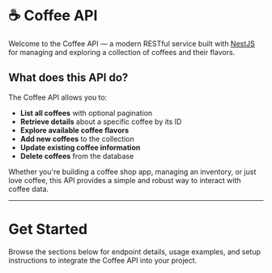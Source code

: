 # ☕ Coffee API

Welcome to the Coffee API — a modern RESTful service built with [NestJS](https://nestjs.com/) for managing and exploring a collection of coffees and their flavors.

## What does this API do?

The Coffee API allows you to:

- **List all coffees** with optional pagination
- **Retrieve details** about a specific coffee by its ID
- **Explore available coffee flavors**
- **Add new coffees** to the collection
- **Update existing coffee information**
- **Delete coffees** from the database

Whether you're building a coffee shop app, managing an inventory, or just love coffee, this API provides a simple and robust way to interact with coffee data.

---

# Get Started

Browse the sections below for endpoint details, usage examples, and setup instructions to integrate the Coffee API into your project.
